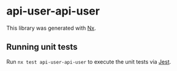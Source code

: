 # api-user-api-user

This library was generated with [Nx](https://nx.dev).

## Running unit tests

Run `nx test api-user-api-user` to execute the unit tests via [Jest](https://jestjs.io).
